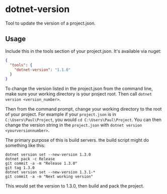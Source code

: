 # dotnet-version
Tool to update the version of a project.json.

## Usage

Include this in the tools section of your project.json. It's available via nuget:
```json
{
  "tools": {
    "dotnet-version": "1.1.0"
  }
}
```

To change the version listed in the project.json from the command line, make sure your working directory is your project root. Then call `dotnet version <version_number>`.

Then from the command prompt, change your working directory to the root of your project. For example if your `project.json` is in `C:\Users\Paul\Project`, you would `cd C:\Users\Paul\Project`. You can then change the version string in the `project.json` with `dotnet version <yourversionnumber>`.

The primary purpose of this is build servers. the build script might do something like this:
```batch
dotnet version set --new-version 1.3.0
dotnet pack -c Release
git commit -a -m "Release 1.3.0"
git tag 1.3.0
dotnet version set --new-version 1.3.1-*
git commit -a -m "Next working version"
```
This would set the version to 1.3.0, then build and pack the project.